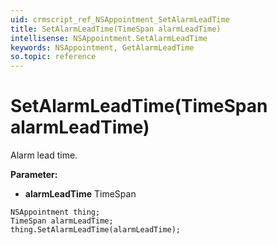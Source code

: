 ```yaml
---
uid: crmscript_ref_NSAppointment_SetAlarmLeadTime
title: SetAlarmLeadTime(TimeSpan alarmLeadTime)
intellisense: NSAppointment.SetAlarmLeadTime
keywords: NSAppointment, GetAlarmLeadTime
so.topic: reference
---
```


# SetAlarmLeadTime(TimeSpan alarmLeadTime)

Alarm lead time.

**Parameter:** 
 - **alarmLeadTime** TimeSpan

```crmscript
NSAppointment thing;
TimeSpan alarmLeadTime;
thing.SetAlarmLeadTime(alarmLeadTime);
```

